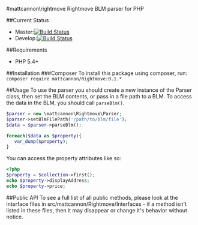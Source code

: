 #mattcannon\rightmove
Rightmove BLM parser for PHP

##Current Status
* Master:[![Build Status](https://travis-ci.org/mattcannon/rightmove.svg?branch=master)](https://travis-ci.org/mattcannon/rightmove)
* Develop:[![Build Status](https://travis-ci.org/mattcannon/rightmove.svg?branch=develop)](https://travis-ci.org/mattcannon/rightmove)

##Requirements
* PHP 5.4+

##Installation
###Composer
To install this package using composer, run:
```composer require mattcannon/Rightmove:0.1.*```

##Usage
 To use the parser you should create a new instance of the Parser class, then set 
 the BLM contents, or pass in a file path to a BLM.
 To access the data in the BLM, you should call ```parseBlm()```.
 
 ```php
 $parser = new \mattcannon\Rightmove\Parser;
 $parser->setBlmFilePath('/path/to/blm/file');
 $data = $parser->parseBlm();
 
 foreach($data as $property){
    var_dump($property);
 }
 ```

You can access the property attributes like so:

```php
<?php
$property = $collection->first();
echo $property->displayAddress;
echo $property->price;
```

##Public API
To see a full list of all public methods, please look at the interface 
files in src/mattcannon/Rightmove/Interfaces - if a method isn't listed 
in these files, then it may disappear or change it's behavior without notice.